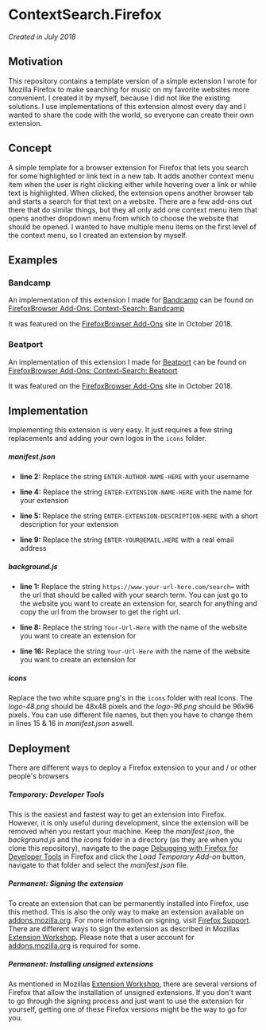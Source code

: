 # ContextSearch.Firefox
*Created in July 2018* 

## Motivation ##
This repository contains a template version of a simple extension I wrote for Mozilla Firefox to make searching for music on my favorite websites more convenient. I created it by myself, because I did not like the existing solutions. I use implementations of this extension almost every day and I wanted to share the code with the world, so everyone can create their own extension.

## Concept ##
A simple template for a browser extension for Firefox that lets you search for some highlighted or link text in a new tab.  It adds another context menu item when the user is right clicking either while hovering over a link or while text is highlighted. When clicked, the extension opens another browser tab and starts a search for that text on a website. There are a few add-ons out there that do similar things, but they all only add one context menu item that opens another dropdown menu from which to choose the website that should be opened. I wanted to have multiple  menu items on the first level of the context menu, so I created an extension by myself.


## Examples ##

### Bandcamp ###

An implementation of this extension I made for [Bandcamp](https://bandcamp.com/) can be found on [FirefoxBrowser Add-Ons: Context-Search: Bandcamp](https://addons.mozilla.org/de/firefox/addon/context-search-bandcamp/)

It was featured on the [FirefoxBrowser Add-Ons](https://addons.mozilla.org/de/firefox/) site in October 2018.

### Beatport ###

An implementation of this extension I made for [Beatport](https://www.beatport.com/) can be found on [FirefoxBrowser Add-Ons: Context-Search: Beatport](https://addons.mozilla.org/de/firefox/addon/context-search-beatport/)

It was featured on the [FirefoxBrowser Add-Ons](https://addons.mozilla.org/de/firefox/) site in October 2018.

## Implementation ##

Implementing this extension is very easy. It just requires a few string replacements and adding your own logos in the `icons` folder.

##### manifest.json #####

- **line 2:** Replace the string `ENTER-AUTHOR-NAME-HERE` with your username

- **line 4:** Replace the string `ENTER-EXTENSION-NAME-HERE` with the name for your extension

- **line 5:** Replace the string `ENTER-EXTENSION-DESCRIPTION-HERE` with a short description for your extension

- **line 9:** Replace the string `ENTER-YOUR@EMAIL.HERE` with a real email address


##### background.js #####

- **line 1:** Replace the string `https://www.your-url-here.com/search=` with the url that should be called with your search term. You can just go to the website you want to create an extension for, search for anything and copy the url from the browser to get the right url.

- **line 8:** Replace the string `Your-Url-Here` with the name of the website you want to create an extension for

- **line 16:** Replace the string `Your-Url-Here` with the name of the website you want to create an extension for

##### icons #####

Replace the two white square png's in the `icons` folder with real icons. The *logo-48.png* should be 48x48 pixels and the *logo-96.png* should be 96x96 pixels. You can use different file names, but then you have to change them in lines 15 & 16 in *manifest.json* aswell.

## Deployment ##

There are different ways to deploy a Firefox extension to your and / or other people's browsers

##### Temporary: Developer Tools #####

This is the easiest and fastest way to get an extension into Firefox. However, it is only useful during development, since the extension will be removed when you restart your machine. Keep the *manifest.json*, the *background.js* and the *icons* folder in a directory (as they are when you clone this repository), navigate to the page [Debugging with Firefox for Developer Tools](about:debugging) in Firefox and click the *Load Temporary Add-on* button, navigate to that folder and select the *manifest.json* file.

##### Permanent: Signing the extension #####

To create an extension that can be permanently installed into Firefox, use this method. This is also the only way to make an extension available on [addons.mozilla.org](https://addons.mozilla.org/). For more information on signing, visit [Firefox Support](https://support.mozilla.org/en-US/kb/add-on-signing-in-firefox). There are different ways to sign the extension as described in Mozillas [Extension Workshop](https://extensionworkshop.com/documentation/publish/signing-and-distribution-overview/#distributing-your-addon). Please note that a user account for [addons.mozilla.org](https://addons.mozilla.org/) is required for some.

##### Permanent: Installing unsigned extensions  #####

As mentioned in Mozillas [Extension Workshop](https://extensionworkshop.com/documentation/publish/signing-and-distribution-overview/#distributing-your-addon), there are several versions of Firefox that allow the installation of unsigned extensions. If you don't want to go through the signing process and just want to use the extension for yourself, getting one of these Firefox versions might be the way to go for you.